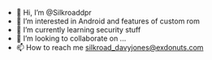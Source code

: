 - 👋 Hi, I’m @Silkroaddpr
- 👀 I’m interested in Android and features of custom rom
- 🌱 I’m currently learning security stuff
- 💞️ I’m looking to collaborate on ...
- 📫 How to reach me silkroad_davyjones@exdonuts.com

<!---
Silkroaddpr/Silkroaddpr is a ✨ special ✨ repository because its `README.md` (this file) appears on your GitHub profile.
You can click the Preview link to take a look at your changes.
--->
